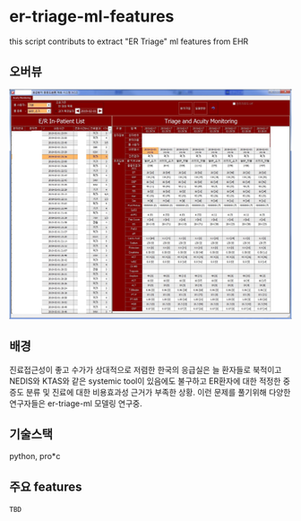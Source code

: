 # er-triage-ml-features
this script contributs to extract "ER Triage" ml features from EHR 

## 오버뷰
![er-triage-features-sample](./images/er-triage.jpg)

## 배경
진료접근성이 좋고 수가가 상대적으로 저렴한 한국의 응급실은 늘 환자들로 북적이고 NEDIS와 KTAS와 같은 systemic tool이 있음에도 불구하고 ER환자에 대한 적정한 중증도 분류 및 진료에 대한 비용효과성 근거가 부족한 상황. 이런 문제를 풀기위해 다양한 연구자들은 er-triage-ml 모델링 연구중.

## 기술스택
python, pro*c

## 주요 features
`TBD`

